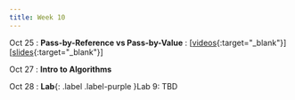 ```yaml
---
title: Week 10
---
```


Oct 25
: **Pass-by-Reference vs Pass-by-Value**
  : \[[videos](https://www.youtube.com/watch?v=gOFzQTPwbeQ&list=PLr509y092L283wMKL2TxAx9PMFQN02Dn3){:target="_blank"}\] \[[slides](https://docs.google.com/presentation/d/1R5wmBVzt5hYFmrZvYaNO0WicwignksK7pPPZ6bfcXnE/edit?usp=sharing){:target="_blank"}\]
  
Oct 27
: **Intro to Algorithms**
<!--   : \[[videos](https://www.youtube.com/watch?v=FgG4Z-EF2rA&list=PLr509y092L29bsGJRZ9H7dOdsHsmP3_Mg){:target="_blank"}\] \[[slides](https://docs.google.com/presentation/d/1RnyQmG90ca23E154PZ92oua1yY3eiscgaRJldOFGIfg/edit?usp=sharing){:target="_blank"}\] -->

Oct 28
: **Lab**{: .label .label-purple }Lab 9: TBD
<!--   : \[[slides](https://docs.google.com/presentation/d/1jwmbssoMB2YiRlvN5ruEnothRDbr-ZYa/edit){:target="_blank"}\] -->

<!-- 
Sep 4
: **HW**{: .label .label-blue }Released: [HW2: Variables and Types](mimir.com){:target="_blank"} -->

